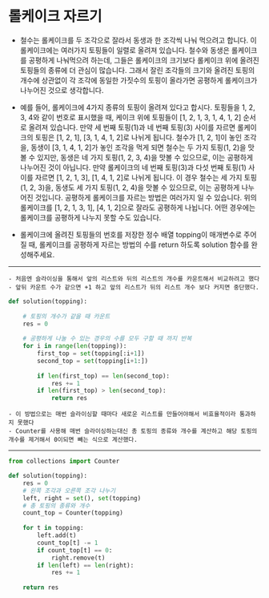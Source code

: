 # 롤케이크 자르기

- 철수는 롤케이크를 두 조각으로 잘라서 동생과 한 조각씩 나눠 먹으려고 합니다. 이 롤케이크에는 여러가지 토핑들이 일렬로 올려져 있습니다. 철수와 동생은 롤케이크를 공평하게 나눠먹으려 하는데, 그들은 롤케이크의 크기보다 롤케이크 위에 올려진 토핑들의 종류에 더 관심이 많습니다. 그래서 잘린 조각들의 크기와 올려진 토핑의 개수에 상관없이 각 조각에 동일한 가짓수의 토핑이 올라가면 공평하게 롤케이크가 나누어진 것으로 생각합니다.

- 예를 들어, 롤케이크에 4가지 종류의 토핑이 올려져 있다고 합시다. 토핑들을 1, 2, 3, 4와 같이 번호로 표시했을 때, 케이크 위에 토핑들이 [1, 2, 1, 3, 1, 4, 1, 2] 순서로 올려져 있습니다. 만약 세 번째 토핑(1)과 네 번째 토핑(3) 사이를 자르면 롤케이크의 토핑은 [1, 2, 1], [3, 1, 4, 1, 2]로 나뉘게 됩니다. 철수가 [1, 2, 1]이 놓인 조각을, 동생이 [3, 1, 4, 1, 2]가 놓인 조각을 먹게 되면 철수는 두 가지 토핑(1, 2)을 맛볼 수 있지만, 동생은 네 가지 토핑(1, 2, 3, 4)을 맛볼 수 있으므로, 이는 공평하게 나누어진 것이 아닙니다. 만약 롤케이크의 네 번째 토핑(3)과 다섯 번째 토핑(1) 사이를 자르면 [1, 2, 1, 3], [1, 4, 1, 2]로 나뉘게 됩니다. 이 경우 철수는 세 가지 토핑(1, 2, 3)을, 동생도 세 가지 토핑(1, 2, 4)을 맛볼 수 있으므로, 이는 공평하게 나누어진 것입니다. 공평하게 롤케이크를 자르는 방법은 여러가지 일 수 있습니다. 위의 롤케이크를 [1, 2, 1, 3, 1], [4, 1, 2]으로 잘라도 공평하게 나뉩니다. 어떤 경우에는 롤케이크를 공평하게 나누지 못할 수도 있습니다.

- 롤케이크에 올려진 토핑들의 번호를 저장한 정수 배열 topping이 매개변수로 주어질 때, 롤케이크를 공평하게 자르는 방법의 수를 return 하도록 solution 함수를 완성해주세요.

---

```
- 처음엔 슬라이싱을 통해서 앞의 리스트와 뒤의 리스트의 개수를 카운트해서 비교하려고 했다
- 앞뒤 카운트 수가 같으면 +1 하고 앞의 리스트가 뒤의 리스트 개수 보다 커지면 중단했다.
```

``` py
def solution(topping):
    
    # 토핑의 개수가 같을 때 카운트
    res = 0
    
    # 공평하게 나눌 수 있는 경우의 수를 모두 구할 때 까지 반복
    for i in range(len(topping)):
        first_top = set(topping[:i+1])
        second_top = set(topping[i+1:])
        
        if len(first_top) == len(second_top):
            res += 1
        if len(first_top) > len(second_top):
            return res
```

```
- 이 방법으로는 매번 슬라이싱할 때마다 새로운 리스트를 만들어야해서 비효율적이라 통과하지 못했다
- Counter를 사용해 매번 슬라이싱하는대신 총 토핑의 종류와 개수를 계산하고 해당 토핑의 개수를 제거해서 0이되면 빼는 식으로 계산했다.
```

---

```py
from collections import Counter

def solution(topping):
    res = 0
    # 왼쪽 조각과 오른쪽 조각 나누기
    left, right = set(), set(topping)
    # 총 토핑의 종류와 개수
    count_top = Counter(topping)
    
    for t in topping:
        left.add(t)
        count_top[t] -= 1
        if count_top[t] == 0:
            right.remove(t)
        if len(left) == len(right):
            res += 1
            
    return res
```